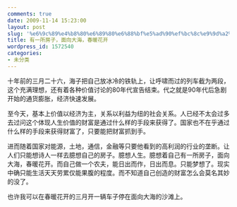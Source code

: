 ```yaml
---
comments: true
date: 2009-11-14 15:23:00
layout: post
slug: '%e6%9c%89%e4%b8%80%e6%89%80%e6%88%bf%e5%ad%90%ef%bc%8c%e9%9d%a2%e5%90%91%e5%a4%a7%e6%b5%b7%ef%bc%8c%e6%98%a5%e6%9a%96%e8%8a%b1%e5%bc%80'
title: 有一所房子，面向大海，春暖花开
wordpress_id: 1572540
categories:
- 未分类
---
```


十年前的三月二十六，海子把自己放冰冷的铁轨上，让呼啸而过的列车截为两段，这个充满理想，还有着各种价值讨论的80年代宣告结束。代之就是90年代后急剧开始的通货膨胀，经济快速发展。  
  
至今天，基本上价值以经济为主，关系以利益为纽的社会关系。人已经不太会过多去过问这个体现人生价值的财富是通过什么样的手段来获得了。国家也不在乎通过什么样的手段来获得财富了，只要能把财富抓到手。  
  
进而随着国家对能源，土地，通信，金融等只要他看到的高利润的行业的垄断。让人们只能想诗人一样去臆想自己的房子。臆想人生。臆想着自己有一所房子，面向大海，春暖花开。而自己做一个农夫，能日出而作，日出而息。只能梦想了。现实中确只能生活天天劳累仅能果腹的程度。而不知道自己创造的财富怎么会莫名其妙的没了。  
  
也许我可以在春暖花开的三月开一辆车子停在面向大海的沙滩上。  
  
  
  

